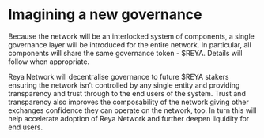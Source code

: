# Imagining a new governance

Because the network will be an interlocked system of components, a single governance layer will be introduced for the entire network. In particular, all components will share the same governance token - $REYA. Details will follow when appropriate.

Reya Network will decentralise governance to future $REYA stakers ensuring the network isn’t controlled by any single entity and providing transparency and trust through to the end users of the system. Trust and transparency also improves the composability of the network giving other exchanges confidence they can operate on the network, too. In turn this will help accelerate adoption of Reya Network and further deepen liquidity for end users.
